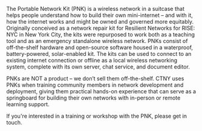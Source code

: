 The Portable Network Kit (PNK) is a wireless network in a suitcase that helps people understand how to build their own mini-internet – and with it, how the internet works and might be owned and governed more equitably. Originally conceived as a network repair kit for Resilient Networks for RISE: NYC in New York City, the kits were repurposed to work both as a teaching tool and as an emergency standalone wireless network. PNKs consist of off-the-shelf hardware and open-source software housed in a waterproof, battery-powered, solar-enabled kit. The kits can be used to connect to an existing internet connection or offline as a local wireless networking system, complete with its own server, chat service, and document editor.

PNKs are NOT a product – we don’t sell them off-the-shelf. CTNY uses PNKs when training community members in network development and deployment, giving them practical hands-on experience that can serve as a springboard for building their own networks with in-person or remote learning support.

If you're interested in a training or workshop with the PNK, please get in touch.
